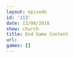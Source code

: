 ```yaml
---
layout: episode
id: '113'
date: 13/08/2018
show: church
title: End Game Content
url: 
games: []
---
```

